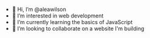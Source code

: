 - 👋 Hi, I’m @aleawilson
- 👀 I’m interested in web development
- 🌱 I’m currently learning the basics of JavaScript
- 💞️ I’m looking to collaborate on a website I'm building 

<!---
aleawilson/aleawilson is a ✨ special ✨ repository because its `README.md` (this file) appears on your GitHub profile.
You can click the Preview link to take a look at your changes.
--->
